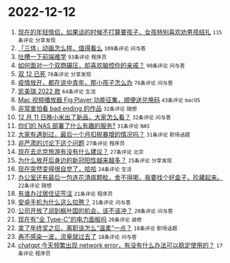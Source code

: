 # 2022-12-12

1. [现在的年轻情侣，如果谈的时候不打算要孩子，女孩特别喜欢劝男孩结扎](https://www.v2ex.com/t/901880) `115条评论` `分享发现`
1. [「三体」动画怎么样，值得看么](https://www.v2ex.com/t/901835) `109条评论` `问与答`
1. [吐槽一下前端难学](https://www.v2ex.com/t/901829) `93条评论` `程序员`
1. [如何面对一个双商碾压，却喜欢脑控你的亲戚？](https://www.v2ex.com/t/901873) `90条评论` `问与答`
1. [双 12 已死](https://www.v2ex.com/t/901832) `76条评论` `分享发现`
1. [疫情放开，都在说中青年，那小孩子怎么办](https://www.v2ex.com/t/901883) `76条评论` `问与答`
1. [凯美瑞 2022 款](https://www.v2ex.com/t/901910) `64条评论` `生活`
1. [Mac 视频播放器 Fig Player 功能征集，顺便送兑换码](https://www.v2ex.com/t/901988) `43条评论` `macOS`
1. [非常害怕看 bad ending 的作品](https://www.v2ex.com/t/902007) `32条评论` `随想`
1. [12 月 11 日晚小米出了新品，大家怎么看？](https://www.v2ex.com/t/901826) `32条评论` `问与答`
1. [你们的 NAS 部署了什么有趣的服务?](https://www.v2ex.com/t/901954) `31条评论` `NAS`
1. [大家有遇到过，最后一个月扣税暴增的情况吗？](https://www.v2ex.com/t/901840) `31条评论` `职场话题`
1. [非严肃的讨论下这个问题](https://www.v2ex.com/t/901955) `27条评论` `程序员`
1. [现在去北京旅游有没有什么建议？](https://www.v2ex.com/t/901925) `27条评论` `北京`
1. [为什么放开后身边的新冠阳性越来越多？](https://www.v2ex.com/t/901874) `25条评论` `分享发现`
1. [现在突然变得很自觉了，哈哈](https://www.v2ex.com/t/901901) `24条评论` `生活`
1. [办公室还有最后一包连花清瘟颗粒，舍不得喝，我要找个好盒子，珍藏起来。](https://www.v2ex.com/t/901989) `22条评论` `随想`
1. [有谁办过居住证签注](https://www.v2ex.com/t/902012) `21条评论` `程序员`
1. [安卓手机为什么这么拉胯？](https://www.v2ex.com/t/901920) `21条评论` `问与答`
1. [公司开放了润到枫叶国的机会，该不该冲？](https://www.v2ex.com/t/901872) `20条评论` `问与答`
1. [现在有“全 Type-C”的电力面板吗](https://www.v2ex.com/t/901827) `20条评论` `装修`
1. [拿了年终奖之后，离职该怎么“温柔”一点？](https://www.v2ex.com/t/901944) `18条评论` `职场话题`
1. [再不感染一波，流量就过去了](https://www.v2ex.com/t/901836) `18条评论` `问与答`
1. [chatgpt 今天频繁出现 network error，有没有什么办法可以稳定使用的？](https://www.v2ex.com/t/901911) `17条评论` `程序员`
